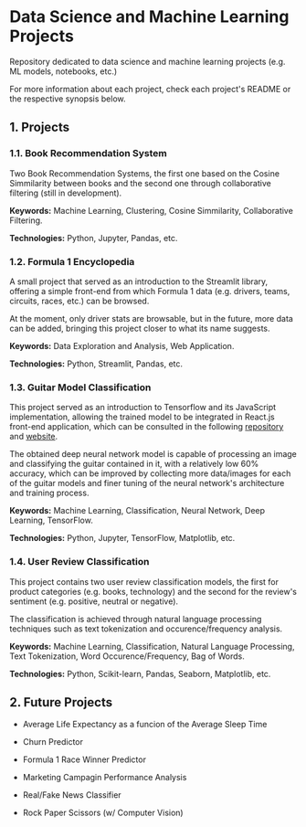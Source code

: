 # Data Science and Machine Learning Projects

Repository dedicated to data science and machine learning projects (e.g. ML models, notebooks, etc.)

For more information about each project, check each project's README or the respective synopsis below.

## 1. Projects

### 1.1. Book Recommendation System

Two Book Recommendation Systems, the first one based on the Cosine Simmilarity between books and the second one through collaborative filtering (still in development).

**Keywords:** Machine Learning, Clustering, Cosine Simmilarity, Collaborative Filtering.

**Technologies:** Python, Jupyter, Pandas, etc.

### 1.2. Formula 1 Encyclopedia

A small project that served as an introduction to the Streamlit library, offering a simple front-end from which Formula 1 data (e.g. drivers, teams, circuits, races, etc.) can be browsed.

At the moment, only driver stats are browsable, but in the future, more data can be added, bringing this project closer to what its name suggests.

**Keywords:** Data Exploration and Analysis, Web Application.

**Technologies:** Python, Streamlit, Pandas, etc.

### 1.3. Guitar Model Classification

This project served as an introduction to Tensorflow and its JavaScript implementation, allowing the trained model to be integrated in React.js front-end application, which can be consulted in the following [repository](https://github.com/eduardocsilva/guitar-classification-tensorflow) and [website](https://eduardocsilva.github.io/guitar-classification-tensorflow).

The obtained deep neural network model is capable of processing an image and classifying the guitar contained in it, with a relatively low 60% accuracy, which can be improved by collecting more data/images for each of the guitar models and finer tuning of the neural network's architecture and training process.

**Keywords:** Machine Learning, Classification, Neural Network, Deep Learning, TensorFlow.

**Technologies:** Python, Jupyter, TensorFlow, Matplotlib, etc.

### 1.4. User Review Classification

This project contains two user review classification models, the first for product categories (e.g. books, technology) and the second for the review's sentiment (e.g. positive, neutral or negative).

The classification is achieved through natural language processing techniques such as text tokenization and occurence/frequency analysis.

**Keywords:** Machine Learning, Classification, Natural Language Processing, Text Tokenization, Word Occurence/Frequency, Bag of Words.

**Technologies:** Python, Scikit-learn, Pandas, Seaborn, Matplotlib, etc.

## 2. Future Projects

- Average Life Expectancy as a funcion of the Average Sleep Time

* Churn Predictor

- Formula 1 Race Winner Predictor

* Marketing Campagin Performance Analysis

- Real/Fake News Classifier

* Rock Paper Scissors (w/ Computer Vision)
